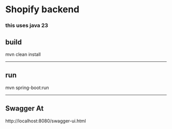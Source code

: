 # Shopify backend

### this uses java 23

## build
mvn clean install
<hr />

## run
mvn spring-boot:run  
<hr />

## Swagger At
http://localhost:8080/swagger-ui.html